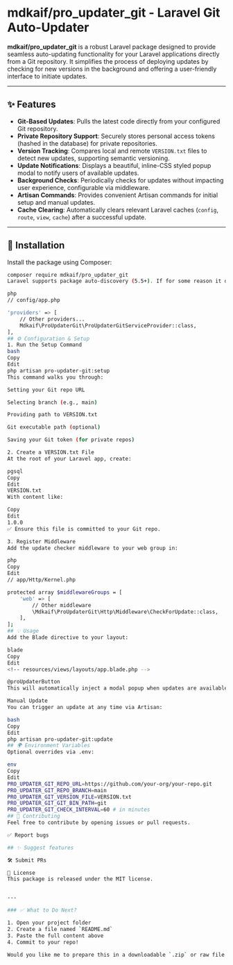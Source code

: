 # mdkaif/pro_updater_git - Laravel Git Auto-Updater

**mdkaif/pro_updater_git** is a robust Laravel package designed to provide seamless auto-updating functionality for your Laravel applications directly from a Git repository. It simplifies the process of deploying updates by checking for new versions in the background and offering a user-friendly interface to initiate updates.

---

## ✨ Features

- **Git-Based Updates**: Pulls the latest code directly from your configured Git repository.
- **Private Repository Support**: Securely stores personal access tokens (hashed in the database) for private repositories.
- **Version Tracking**: Compares local and remote `VERSION.txt` files to detect new updates, supporting semantic versioning.
- **Update Notifications**: Displays a beautiful, inline-CSS styled popup modal to notify users of available updates.
- **Background Checks**: Periodically checks for updates without impacting user experience, configurable via middleware.
- **Artisan Commands**: Provides convenient Artisan commands for initial setup and manual updates.
- **Cache Clearing**: Automatically clears relevant Laravel caches (`config`, `route`, `view`, `cache`) after a successful update.

---

## 🚀 Installation

Install the package using Composer:

```bash
composer require mdkaif/pro_updater_git
Laravel supports package auto-discovery (5.5+). If for some reason it doesn’t register automatically (Laravel 10/11 or below), add the service provider manually:

php
// config/app.php

'providers' => [
    // Other providers...
    Mdkaif\ProUpdaterGit\ProUpdaterGitServiceProvider::class,
],
## ⚙️ Configuration & Setup
1. Run the Setup Command
bash
Copy
Edit
php artisan pro-updater-git:setup
This command walks you through:

Setting your Git repo URL

Selecting branch (e.g., main)

Providing path to VERSION.txt

Git executable path (optional)

Saving your Git token (for private repos)

2. Create a VERSION.txt File
At the root of your Laravel app, create:

pgsql
Copy
Edit
VERSION.txt
With content like:

Copy
Edit
1.0.0
✅ Ensure this file is committed to your Git repo.

3. Register Middleware
Add the update checker middleware to your web group in:

php
Copy
Edit
// app/Http/Kernel.php

protected array $middlewareGroups = [
    'web' => [
        // Other middleware
        \Mdkaif\ProUpdaterGit\Http\Middleware\CheckForUpdate::class,
    ],
];
## 💡 Usage
Add the Blade directive to your layout:

blade
Copy
Edit
<!-- resources/views/layouts/app.blade.php -->

@proUpdaterButton
This will automatically inject a modal popup when updates are available, along with a button to trigger the update.

Manual Update
You can trigger an update at any time via Artisan:

bash
Copy
Edit
php artisan pro-updater-git:update
## 🌍 Environment Variables
Optional overrides via .env:

env
Copy
Edit
PRO_UPDATER_GIT_REPO_URL=https://github.com/your-org/your-repo.git
PRO_UPDATER_GIT_REPO_BRANCH=main
PRO_UPDATER_GIT_VERSION_FILE=VERSION.txt
PRO_UPDATER_GIT_GIT_BIN_PATH=git
PRO_UPDATER_GIT_CHECK_INTERVAL=60 # in minutes
## 🤝 Contributing
Feel free to contribute by opening issues or pull requests.

✅ Report bugs

## ✨ Suggest features

🛠️ Submit PRs

📄 License
This package is released under the MIT license.


---

### ✅ What to Do Next?

1. Open your project folder  
2. Create a file named `README.md`  
3. Paste the full content above  
4. Commit to your repo!

Would you like me to prepare this in a downloadable `.zip` or raw file instead?
